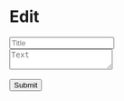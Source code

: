 # Edit
<form id="edit-form"><input name="title" type="text" placeholder="Title" /><br/><textarea name="text" placeholder="Text" form="edit-form"></textarea><br/><span id="error-msg" style="color:red;"></span><br/><input type="submit" /></form>
<script>
    const form = document.getElementById('edit-form');
    const errMsg = document.getElementById('error-msg');
    form.addEventListener('submit', event => {
        event.preventDefault();
        let data = {};
        (new FormData(form)).forEach((value, key) => data[key] = value);
        let err = false;
        fetch('https://gh-wiki-api.programmeruser.repl.co', {
            method: 'POST',
            body: JSON.stringify(data)
        }).then(res => {
            if (!res.ok) {
                err = true;
                return res.text();
            }
        }).then(text => {
            if (err) return errMsg.textContent = text;
            else location.href = 'https://programmeruser2.github.io/wiki/wiki/' + encodeURIComponent(data.title);
        });
    });
</script>
